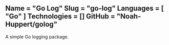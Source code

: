 Name = "Go Log"
Slug = "go-log"
Languages = [ "Go" ]
Technologies = []
GitHub = "Noah-Huppert/golog"
---
A simple Go logging package.
